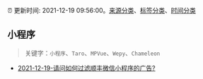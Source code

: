 :alarm_clock: 更新时间: 2021-12-19 09:56:00。[来源分类](../README.md)、[标签分类](../TAGS.md)、[时间分类](../TIMELINE.md)

## 小程序


> 关键字：`小程序`、`Taro`、`MPVue`、`Wepy`、`Chameleon`



- [2021-12-19-请问如何过滤顺丰微信小程序的广告?](https://www.v2ex.com/t/823116) 